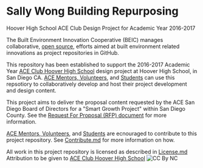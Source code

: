 # Sally Wong Building Repurposing
Hoover High School ACE Club Design Project for Academic Year 2016-2017

The Built Environment Innovation Cooperative (BEIC) manages collaborative, [open source](https://en.wikipedia.org/wiki/Creative_Commons), efforts aimed at built environment related innovations as project repositories in GitHub. 

This repository has been established to support the 2016-2017 Academic Year [ACE Club Hoover High School](https://www.facebook.com/ACEHooverHS/) design project at Hoover High School, in San Diego CA.  [ACE Mentors, Volunteers](http://www.acementor.org/mentors-volunteers/), and [Students](http://www.acementor.org/students/) can use this repsotiory to collaboratively develop and host their project development and design content.

This project aims to deliver the proposal content requested by the ACE San Diego Board of Directors for a "Smart Growth Project" within San Diego County.  See the [Request For Proposal (RFP) document](https://github.com/BEICBIM/2016-2017ACE_CA_SD_Hoover/blob/master/Docs/ACE%20Project%20RFP%202016-17_R1.pdf) for more information.

[ACE Mentors, Volunteers](http://www.acementor.org/mentors-volunteers/), and [Students](http://www.acementor.org/students/) are ecnouraged to contribute to this project repository.  See [Contribute.md](https://github.com/BEICBIM/2016-2017ACE_CA_SD_Hoover/blob/master/Contribute.md) for more information on how. 

All work in this project repository is licensed as described in [License.md](https://github.com/BEICBIM/2016-2017ACE_CA_SD_Hoover/blob/master/License.md)  Attribution to be given to [ACE Club Hoover High School](https://www.facebook.com/ACEHooverHS/)
![CC By NC](https://licensebuttons.net/l/by-nc/3.0/88x31.png)
